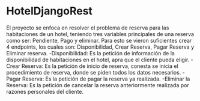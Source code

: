 # HotelDjangoRest
El proyecto se enfoca en resolver el problema de reserva para las habitaciones de un hotel, teniendo tres variables principales de una reserva como ser: Pendiente, Pago y eliminar.
Para esto se vieron suficientes crear 4 endpoints, los cuales son: Disponibilidad, Crear Reserva, Pagar Reserva y Eliminar reserva.
-Disponibilidad: Es la petición de información de la disponibilidad de habitaciones en el hotel, apra que el cliente pueda eligir.
-Crear Reserva: Es la petición de inicio de reserva, conesta se inicia el procedimiento de reserva, donde se piden todos los datos necesarios.
-Pagar Reserva: Es la petición de pagar la reserva ya realizada.
-Eliminar la Reserva: Es la petición de cancelar la reserva anteriormente realizada por razones personales del cliente.

